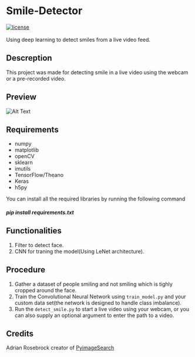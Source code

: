 # Smile-Detector
[![license](https://img.shields.io/github/license/mashape/apistatus.svg)](LICENSE)<br><br>
Using deep learning to detect smiles from a live video feed.
## Descreption
This project was made for detecting smile in a live video using the webcam or a pre-recorded video.<br>
## Preview
![Alt Text](https://github.com/Sid2697/Smile-Detector/blob/master/Dad_GIF.gif)
## Requirements
- numpy
- matplotlib
- openCV
- sklearn
- imutils
- TensorFlow/Theano
- Keras
- h5py

You can install all the required libraries by running the following command 
##### pip install requirements.txt
## Functionalities
1. Filter to detect face. 
2. CNN for traning the model(Using LeNet architecture).

## Procedure
1. Gather a dataset of people smiling and not smiling which is tighly cropped around the face.
2. Train the Convolutional Neural Network using `train_model.py` and your custom data set(the network is designed to handle class imbalance).
3. Run the `detect_smile.py` to start a live video using your webcam, or you can also supply an optional argument to enter the path to a video. <br>
## Credits
Adrian Rosebrock creator of [PyimageSearch](https://www.pyimagesearch.com) 
